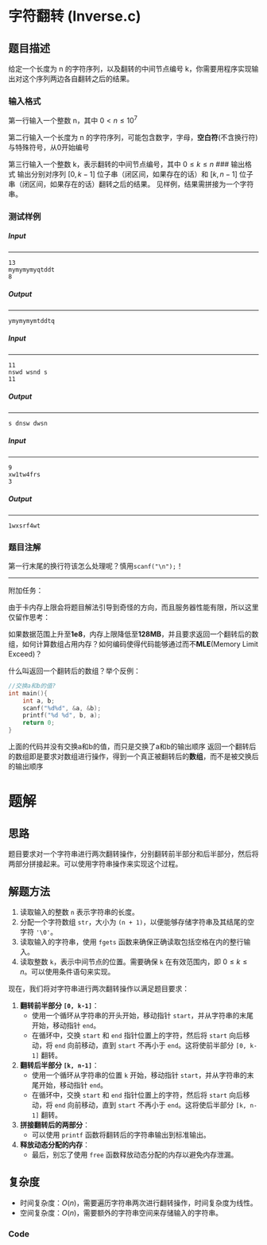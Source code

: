 # 字符翻转 (Inverse.c) 

## 题目描述 

给定一个长度为 n 的字符序列，以及翻转的中间节点编号 k，你需要用程序实现输出对这个序列两边各自翻转之后的结果。 

### 输入格式 

第一行输入一个整数 n，其中 $0< n \leq 10^7$ 

第二行输入一个长度为 n 的字符序列，可能包含数字，字母，**空白符**(不含换行符)与特殊符号，从0开始编号

第三行输入一个整数 k，表示翻转的中间节点编号，其中 $0 \leq k \leq n$ ### 输出格式 输出分别对序列 $[0,k−1]$ 位子串（闭区间，如果存在的话）和 $[k,n−1]$ 位子串（闭区间，如果存在的话）翻转之后的结果。 见样例，结果需拼接为一个字符串。

 ### 测试样例 

##### Input

------

```
13
mymymymyqtddt
8
```

##### Output

------

```
ymymymymtddtq
```

##### Input

------

```
11
nswd wsnd s
11
```

##### Output

------

```
s dnsw dwsn
```

##### Input

------

```
9
xw1tw4frs
3
```

##### Output

------

```
1wxsrf4wt
```

### 题目注解 

第一行末尾的换行符该怎么处理呢？慎用`scanf("\n");`！

------

附加任务：

由于卡内存上限会将题目解法引导到奇怪的方向，而且服务器性能有限，所以这里仅留作思考：

如果数据范围上升至**1e8**，内存上限降低至**128MB**，并且要求返回一个翻转后的数组，如何计算数组占用内存？如何编码使得代码能够通过而不**MLE**(Memory Limit Exceed)？

什么叫返回一个翻转后的数组？举个反例： 

```c 
//交换a和b的值?
int main(){
    int a, b;
    scanf("%d%d", &a, &b);
    printf("%d %d", b, a);
    return 0;
}
```

上面的代码并没有交换a和b的值，而只是交换了a和b的输出顺序 返回一个翻转后的数组即是要求对数组进行操作，得到一个真正被翻转后的**数组**，而不是被交换后的输出顺序



# 题解

## 思路

题目要求对一个字符串进行两次翻转操作，分别翻转前半部分和后半部分，然后将两部分拼接起来。可以使用字符串操作来实现这个过程。

## 解题方法

1. 读取输入的整数 `n` 表示字符串的长度。
2. 分配一个字符数组 `str`，大小为 `(n + 1)`，以便能够存储字符串及其结尾的空字符 `'\0'`。
3. 读取输入的字符串，使用 `fgets` 函数来确保正确读取包括空格在内的整行输入。
4. 读取整数 `k`，表示中间节点的位置。需要确保 `k` 在有效范围内，即 $0 \leq k \leq n$。可以使用条件语句来实现。

现在，我们将对字符串进行两次翻转操作以满足题目要求：

1. **翻转前半部分 `[0, k-1]`**：
   - 使用一个循环从字符串的开头开始，移动指针 `start`，并从字符串的末尾开始，移动指针 `end`。
   - 在循环中，交换 `start` 和 `end` 指针位置上的字符，然后将 `start` 向后移动，将 `end` 向前移动，直到 `start` 不再小于 `end`。这将使前半部分 `[0, k-1]` 翻转。
2. **翻转后半部分 `[k, n-1]`**：
   - 使用一个循环从字符串的位置 `k` 开始，移动指针 `start`，并从字符串的末尾开始，移动指针 `end`。
   - 在循环中，交换 `start` 和 `end` 指针位置上的字符，然后将 `start` 向后移动，将 `end` 向前移动，直到 `start` 不再小于 `end`。这将使后半部分 `[k, n-1]` 翻转。
3. **拼接翻转后的两部分**：
   - 可以使用 `printf` 函数将翻转后的字符串输出到标准输出。
4. **释放动态分配的内存**：
   - 最后，别忘了使用 `free` 函数释放动态分配的内存以避免内存泄漏。

## 复杂度

- 时间复杂度：$O(n)$，需要遍历字符串两次进行翻转操作，时间复杂度为线性。
- 空间复杂度：$O(n)$，需要额外的字符串空间来存储输入的字符串。

### Code

```c

```

